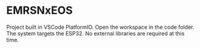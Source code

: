 # EMRSNxEOS

Project built in VSCode PlatformIO. Open the workspace in the code folder. 
The system targets the ESP32. No external libraries are required at this time.
